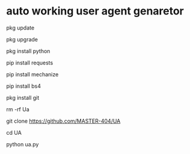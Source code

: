 # auto working user agent genaretor

pkg update

pkg upgrade

pkg install python

pip install requests

pip install mechanize

pip install bs4

pkg install git

rm -rf Ua

git clone https://github.com/MASTER-404/UA


cd UA

python ua.py
